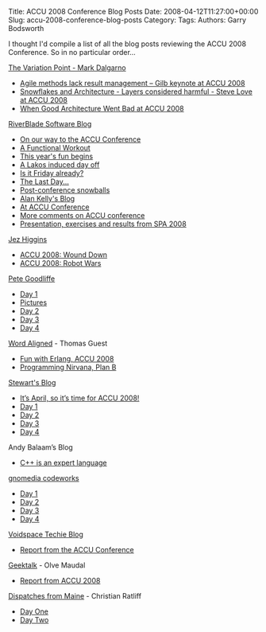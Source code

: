 Title: ACCU 2008 Conference Blog Posts
Date: 2008-04-12T11:27:00+00:00
Slug: accu-2008-conference-blog-posts
Category: 
Tags: 
Authors: Garry Bodsworth

I thought I'd compile a list of all the blog posts reviewing the ACCU 2008 Conference.  So in no particular order...

<a href="http://blog.software-acumen.com/">The Variation Point - Mark Dalgarno</a>
<ul><li><a href="http://blog.software-acumen.com/2008/04/09/agile-methods-lack-result-management-%E2%80%93-gilb-keynote-at-accu-2008/">Agile methods lack result management – Gilb keynote at ACCU 2008</a></li><li><a href="http://blog.software-acumen.com/2008/04/11/snowflakes-and-architecture-layers-considered-harmful-steve-love-at-accu-2008/">Snowflakes and Architecture - Layers considered harmful - Steve Love at ACCU 2008</a></li><li><a href="http://blog.software-acumen.com/2008/04/16/when-good-architecture-went-bad-at-accu-2008/">When Good Architecture Went Bad at ACCU 2008</a>
</li></ul>
<a href="http://www.riverblade.co.uk/blog.php">RiverBlade Software Blog</a>
<ul><li><a href="http://www.riverblade.co.uk/blog.php?archive=2008_03_01_archive.xml#5154458122172743379">On our way to the ACCU Conference</a></li><li><a href="http://www.riverblade.co.uk/blog.php?archive=2008_04_01_archive.xml#5886591694562423238">A Functional Workout</a></li><li><a href="http://www.riverblade.co.uk/blog.php?archive=2008_04_01_archive.xml#416158763397701065">This year's fun begins</a></li><li><a href="http://www.riverblade.co.uk/blog.php?archive=2008_04_01_archive.xml#6589502375417027095">A Lakos induced day off</a></li><li><a href="http://www.riverblade.co.uk/blog.php?archive=2008_04_01_archive.xml#5406733889657168345">Is it Friday already?</a></li><li><a href="http://www.riverblade.co.uk/blog.php?archive=2008_04_01_archive.xml#6807606905401253431">The Last Day...</a></li><li><a href="http://www.riverblade.co.uk/blog.php?archive=2008_04_01_archive.xml#6479825135926152817">Post-conference snowballs</a></li><li><a href="http://allankelly.blogspot.com/">Alan Kelly's Blog</a></li><li><a href="http://allankelly.blogspot.com/2008/04/at-accu-conference.html">At ACCU Conference</a></li><li><a href="http://allankelly.blogspot.com/2008/04/more-comments-on-accu-conference.html">More comments on ACCU conference</a></li><li><a href="http://allankelly.blogspot.com/2008/04/presentation-exercises-and-results-from.html">Presentation, exercises and results from SPA 2008</a></li></ul>
<a href="http://www.jezuk.co.uk/cgi-bin/view/jez">Jez Higgins</a>
<ul><li><a href="http://www.jezuk.co.uk/cgi-bin/view/jez?id=3705">ACCU 2008: Wound Down</a></li><li><a href="http://www.jezuk.co.uk/cgi-bin/view/jez?id=3707">ACCU 2008: Robot Wars</a></li></ul>
<a href="http://goodliffe.blogspot.com/">Pete Goodliffe</a>
<ul><li><a href="http://goodliffe.blogspot.com/2008/04/accu-2008-day-1.html">Day 1</a></li><li><a href="http://goodliffe.blogspot.com/2008/04/accu-2008-pictures.html">Pictures</a></li><li><a href="http://goodliffe.blogspot.com/2008/04/accu-2008-day-2.html">Day 2</a></li><li><a href="http://goodliffe.blogspot.com/2008/04/accu-2008-day-3.html">Day 3</a></li><li><a href="http://goodliffe.blogspot.com/2008/04/accu-2008-day-4.html">Day 4</a></li></ul>
<a href="http://wordaligned.org/">Word Aligned</a> - Thomas Guest
<ul><li><a href="http://wordaligned.org/articles/fun-with-erlang-accu-2008">Fun with Erlang, ACCU 2008</a></li><li><a href="http://wordaligned.org/articles/programming-nirvana-plan-b">Programming Nirvana, Plan B</a></li></ul>
<a href="http://eatmystack.co.uk/camking/">Stewart's Blog</a>
<ul><li><a href="http://eatmystack.co.uk/camking/?p=12">It’s April, so it’s time for ACCU 2008!</a></li><li><a href="http://eatmystack.co.uk/camking/?p=13">Day 1</a></li><li><a href="http://eatmystack.co.uk/camking/?p=14">Day 2</a></li><li><a href="http://eatmystack.co.uk/camking/?p=15">Day 3</a></li><li><a href="http://eatmystack.co.uk/camking/?p=16">Day 4</a></li></ul>
<http: com="" img="" gifa="" href="http://www.artificialworlds.net/blog/">Andy Balaam’s Blog
</http:><ul><li><http: com="" img="" gifa="" href="http://www.artificialworlds.net/blog/"><a href="http://www.artificialworlds.net/blog/2008/04/07/c-is-an-expert-language/">C++ is an expert language</a></http:></li></ul><http: com="" img="" gifa="" href="http://www.artificialworlds.net/blog/">
<a href="http://codeworks.gnomedia.com/">gnomedia codeworks</a>
</http:><ul><li><http: com="" img="" gifa="" href="http://www.artificialworlds.net/blog/"><a href="http://codeworks.gnomedia.com/archives/2008/accu/accu-conference-2008-day-1/">Day 1</a></http:></li><li><http: com="" img="" gifa="" href="http://www.artificialworlds.net/blog/"><a href="http://codeworks.gnomedia.com/archives/2008/accu/accu-conference-2008-day-2/">Day 2</a></http:></li><li><http: com="" img="" gifa="" href="http://www.artificialworlds.net/blog/"><a href="http://codeworks.gnomedia.com/archives/2008/accu/accu-conference-2008-day-3/">Day 3</a></http:></li><li><http: com="" img="" gifa="" href="http://www.artificialworlds.net/blog/"><a href="http://codeworks.gnomedia.com/archives/2008/accu/accu-conference-2008-day-4/">Day 4</a></http:></li></ul><http: com="" img="" gifa="" href="http://www.artificialworlds.net/blog/">
<a href="http://www.voidspace.org.uk/python/weblog/all_by_date.shtml">Voidspace Techie Blog</a>
</http:><ul><li><http: com="" img="" gifa="" href="http://www.artificialworlds.net/blog/"><a href="http://www.voidspace.org.uk/python/weblog/arch_d7_2008_04_05.shtml#e958">Report from the ACCU Conference</a></http:></li></ul><http: com="" img="" gifa="" href="http://www.artificialworlds.net/blog/">
<a href="http://olvemaudal.wordpress.com/">Geektalk</a> - Olve Maudal
</http:><ul><li><http: com="" img="" gifa="" href="http://www.artificialworlds.net/blog/"><a href="http://olvemaudal.wordpress.com/2008/04/10/report-from-accu-2008/">Report from ACCU 2008</a></http:></li></ul>
<a href="http://www.lily.org/blog/">Dispatches from Maine</a> - Christian Ratliff
<ul><li><a href="http://www.lily.org/blog/2008/04/accu-day-one.html">Day One</a></li><li><a href="http://www.lily.org/blog/2008/04/accu-day-two.html">Day Two</a></li></ul>
